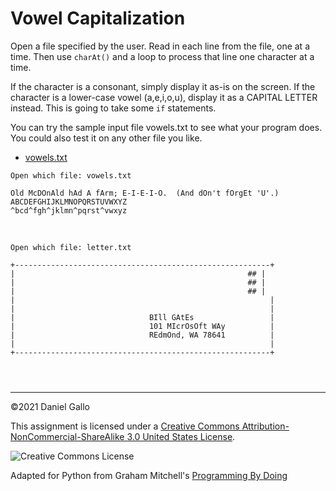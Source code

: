 # Vowel Capitalization


Open a file specified by the user. Read in each line from the file,
one at a time. Then use `charAt()` and a loop to process that
line one character at a time.


If the character is a consonant, simply display it as-is on the screen.
If the character is a lower-case vowel (a,e,i,o,u), display it as a
CAPITAL LETTER instead. This is going to take some `if`
statements.


You can try the sample input file vowels.txt to see what your
program does. You could also test it on any other file you like.


* [vowels.txt](examples/vowels.txt)



```
Open which file: vowels.txt

Old McDOnAld hAd A fArm; E-I-E-I-O.  (And dOn't fOrgEt 'U'.)
ABCDEFGHIJKLMNOPQRSTUVWXYZ
^bcd^fgh^jklmn^pqrst^vwxyz

```

 



```
Open which file: letter.txt

+---------------------------------------------------------+
|                                                    ## |
|                                                    ## |
|                                                    ## |
|                                                         |
|                                                         |
|                              BIll GAtEs                 |
|                              101 MIcrOsOft WAy          |
|                              REdmOnd, WA 78641          |
|                                                         |
+---------------------------------------------------------+

```


```



```



---


©2021 Daniel Gallo


This assignment is licensed under a
[Creative Commons Attribution-NonCommercial-ShareAlike 3.0 United States License](https://creativecommons.org/licenses/by-nc-sa/3.0/us/deed.en_US).  

![Creative Commons License](images/by-nc-sa.png)





Adapted for Python from Graham Mitchell's [Programming By Doing](https://programmingbydoing.com/)
